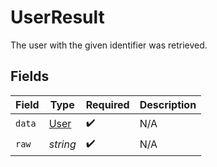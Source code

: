 # UserResult

The user with the given identifier was retrieved.


## Fields

| Field                               | Type                                | Required                            | Description                         |
| ----------------------------------- | ----------------------------------- | ----------------------------------- | ----------------------------------- |
| `data`                              | [User](../../models/shared/user.md) | :heavy_check_mark:                  | N/A                                 |
| `raw`                               | *string*                            | :heavy_check_mark:                  | N/A                                 |